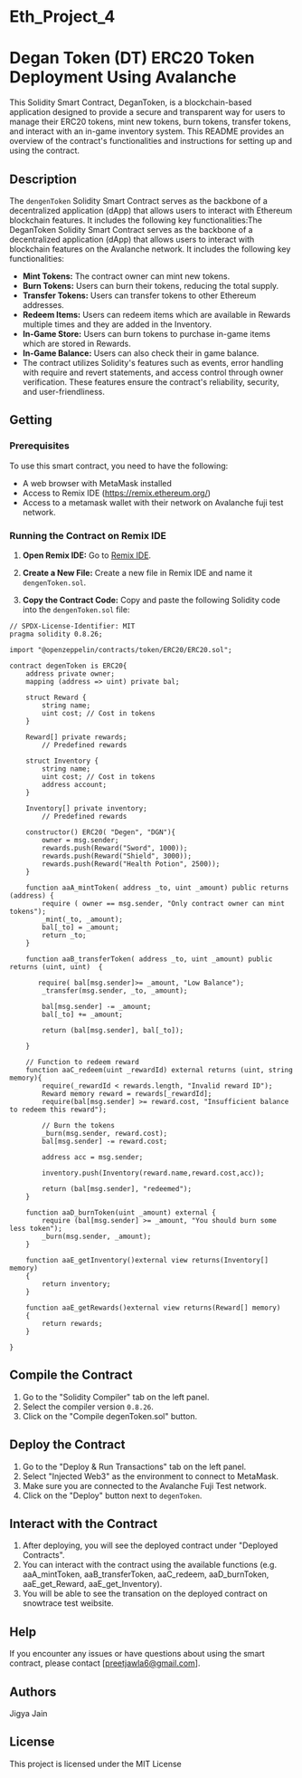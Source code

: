 # Eth_Project_4

# Degan Token (DT) ERC20 Token Deployment Using Avalanche

This Solidity Smart Contract, DeganToken, is a blockchain-based application designed to provide a secure and transparent way for users to manage their ERC20 tokens, mint new tokens, burn tokens, transfer tokens, and interact with an in-game inventory system. This README provides an overview of the contract's functionalities and instructions for setting up and using the contract.

## Description

The `dengenToken` Solidity Smart Contract serves as the backbone of a decentralized application (dApp) that allows users to interact with Ethereum blockchain features. It includes the following key functionalities:The DeganToken Solidity Smart Contract serves as the backbone of a decentralized application (dApp) that allows users to interact with blockchain features on the Avalanche network. It includes the following key functionalities:

* **Mint Tokens:** The contract owner can mint new tokens.
* **Burn Tokens:** Users can burn their tokens, reducing the total supply.
* **Transfer Tokens:** Users can transfer tokens to other Ethereum addresses.
* **Redeem Items:** Users can redeem items which are available in Rewards multiple times and they are added in the Inventory.
* **In-Game Store:** Users can burn tokens to purchase in-game items which are stored in Rewards.
* **In-Game Balance:** Users can also check their in game balance.
* The contract utilizes Solidity's features such as events, error handling with require and revert statements, and access control through owner verification. These features ensure the contract's reliability, security, and user-friendliness.

## Getting 

### Prerequisites

To use this smart contract, you need to have the following:

* A web browser with MetaMask installed
* Access to Remix IDE (https://remix.ethereum.org/)
* Access to a metamask wallet with their network on Avalanche fuji test network.

### Running the Contract on Remix IDE

1. **Open Remix IDE:**
   Go to [Remix IDE](https://remix.ethereum.org/).

2. **Create a New File:**
   Create a new file in Remix IDE and name it `dengenToken.sol`.

3. **Copy the Contract Code:**
   Copy and paste the following Solidity code into the `dengenToken.sol` file:
```
// SPDX-License-Identifier: MIT
pragma solidity 0.8.26;

import "@openzeppelin/contracts/token/ERC20/ERC20.sol";

contract degenToken is ERC20{
    address private owner;
    mapping (address => uint) private bal;
    
    struct Reward {
        string name;
        uint cost; // Cost in tokens
    }

    Reward[] private rewards;   
        // Predefined rewards  
    
    struct Inventory {
        string name;
        uint cost; // Cost in tokens
        address account;
    }

    Inventory[] private inventory;   
        // Predefined rewards 

    constructor() ERC20( "Degen", "DGN"){
        owner = msg.sender;
        rewards.push(Reward("Sword", 1000));
        rewards.push(Reward("Shield", 3000));
        rewards.push(Reward("Health Potion", 2500));           
    }

    function aaA_mintToken( address _to, uint _amount) public returns (address) {  
        require ( owner == msg.sender, "Only contract owner can mint tokens");
        _mint(_to, _amount);
        bal[_to] = _amount;
        return _to;
    }

    function aaB_transferToken( address _to, uint _amount) public returns (uint, uint)  {
        
       require( bal[msg.sender]>= _amount, "Low Balance");
        _transfer(msg.sender, _to, _amount);

        bal[msg.sender] -= _amount;
        bal[_to] += _amount;

        return (bal[msg.sender], bal[_to]);

    }

    // Function to redeem reward
    function aaC_redeem(uint _rewardId) external returns (uint, string memory){
        require(_rewardId < rewards.length, "Invalid reward ID");
        Reward memory reward = rewards[_rewardId];
        require(bal[msg.sender] >= reward.cost, "Insufficient balance to redeem this reward");

        // Burn the tokens
        _burn(msg.sender, reward.cost);
        bal[msg.sender] -= reward.cost;

        address acc = msg.sender;

        inventory.push(Inventory(reward.name,reward.cost,acc));

        return (bal[msg.sender], "redeemed");
    }

    function aaD_burnToken(uint _amount) external {
        require (bal[msg.sender] >= _amount, "You should burn some less token");
        _burn(msg.sender, _amount);
    }

    function aaE_getInventory()external view returns(Inventory[] memory)
    {
        return inventory;
    }

    function aaE_getRewards()external view returns(Reward[] memory)
    {
        return rewards;
    }

}

 ```

## Compile the Contract

1. Go to the "Solidity Compiler" tab on the left panel.
2. Select the compiler version `0.8.26`.
3. Click on the "Compile degenToken.sol" button.


## Deploy the Contract

1. Go to the "Deploy & Run Transactions" tab on the left panel.
2. Select "Injected Web3" as the environment to connect to MetaMask.
3. Make sure you are connected to the Avalanche Fuji Test network.
4. Click on the "Deploy" button next to `degenToken`.

## Interact with the Contract

1. After deploying, you will see the deployed contract under "Deployed Contracts".
2. You can interact with the contract using the available functions (e.g. aaA_mintToken, aaB_transferToken, aaC_redeem, aaD_burnToken, aaE_get_Reward, aaE_get_Inventory).
3. You will be able to see the transation on the deployed contract on snowtrace test weibsite.

## Help

If you encounter any issues or have questions about using the smart contract, please contact [preetjawla6@gmail.com].

## Authors

Jigya Jain

## License

This project is licensed under the MIT License 

